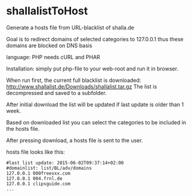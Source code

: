 # shallalistToHost
Generate a hosts file from URL-blacklist of shalla.de

Goal is to redirect domains of selected categories to 127.0.0.1 thus these domains are blocked on DNS basis

language: PHP
needs cURL and PHAR

Installation: simply put php-file to your web-root and run it in browser.

When run first, the current full blacklist is downloaded: http://www.shallalist.de/Downloads/shallalist.tar.gz
The list is decompressed and saved to a subfolder.

After initial download the list will be updated if last update is older than 1 week. 

Based on downloaded list you can select the categories to be included in the hosts file. 

After pressing download, a hosts file is sent to the user.

hosts file looks like this:

```
#last list update: 2015-06-02T09:37:14+02:00
#domainlist: list/BL/adv/domains 
127.0.0.1 000freexxx.com
127.0.0.1 004.frnl.de
127.0.0.1 clipsguide.com
...
```
